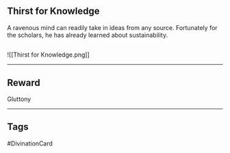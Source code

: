## Thirst for Knowledge
A ravenous mind can readily take in ideas from any source. 
Fortunately for the scholars, he has already learned about sustainability.
## 
![[Thirst for Knowledge.png]]

---
## Reward
Gluttony

---
## Tags
#DivinationCard